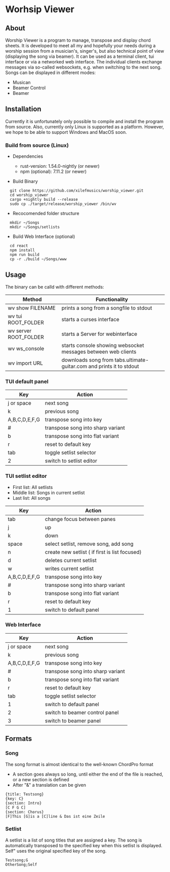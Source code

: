 # Worhsip Viewer

## About

Worship Viewer is a program to manage, transpose and display chord sheets.
It is developed to meet all my and hopefully your needs during a worship session from a musician's, singer's, but also technical point of view (displaying the song via beamer).
It can be used as a terminal client, tui interface or via a networked web interface.
The individual clients exchange messages via so-called websockets, e.g. when switching to the next song.
Songs can be displayed in different modes:

- Musican
- Beamer Control
- Beamer

## Installation

Currently it is unfortunately only possible to compile and install the program from source.
Also, currently only Linux is supported as a platform. However, we hope to be able to support Windows and MacOS soon.

### Build from source (Linux)

- Dependencies

  - rust-version: 1.54.0-nightly (or newer)
  - npm (optional): 7.11.2 (or newer)

- Build Binary

```
  git clone https://github.com/xilefmusics/worship_viewer.git
  cd worship_viewer
  cargo +nightly build --release
  sudo cp ./target/release/worship_viewer /bin/wv
```

- Recocomended folder structure

```
  mkdir ~/Songs
  mkdir ~/Songs/setlists
```

- Build Web Interface (optional)

```
  cd react
  npm install
  npm run build
  cp -r ./build ~/Songs/www
```

## Usage

The binary can be calld with different methods:

| Method                | Functionality                                                        |
| --------------------- | -------------------------------------------------------------------- |
| wv show FILENAME      | prints a song from a songfile to stdout                              |
| wv tui ROOT_FOLDER    | starts a curses interface                                            |
| wv server ROOT_FOLDER | starts a Server for webinterface                                     |
| wv ws_console         | starts console showing websocket messages between web clients        |
| wv import URL         | downloads song from tabs.ultimate-guitar.com and prints it to stdout |

### TUI default panel

| Key           | Action                            |
| ------------- | --------------------------------- |
| j or space    | next song                         |
| k             | previous song                     |
| A,B,C,D,E,F,G | transpose song into key           |
| #             | transpose song into sharp variant |
| b             | transpose song into flat variant  |
| r             | reset to default key              |
| tab           | toggle setlist selector           |
| 2             | switch to setlist editor          |

### TUI setlist editor

- First list: All setlists
- Middle list: Songs in current setlist
- Last list: All songs

| Key           | Action                                         |
| ------------- | ---------------------------------------------- |
| tab           | change focus between panes                     |
| j             | up                                             |
| k             | down                                           |
| space         | select setlist, remove song, add song          |
| n             | create new setlist ( if first is list focused) |
| d             | deletes current setlist                        |
| w             | writes current setlist                         |
| A,B,C,D,E,F,G | transpose song into key                        |
| #             | transpose song into sharp variant              |
| b             | transpose song into flat variant               |
| r             | reset to default key                           |
| 1             | switch to default panel                        |

### Web Interface

| Key           | Action                            |
| ------------- | --------------------------------- |
| j or space    | next song                         |
| k             | previous song                     |
| A,B,C,D,E,F,G | transpose song into key           |
| #             | transpose song into sharp variant |
| b             | transpose song into flat variant  |
| r             | reset to default key              |
| tab           | toggle setlist selector           |
| 1             | switch to default panel           |
| 2             | switch to beamer control panel    |
| 3             | switch to beamer panel            |

## Formats

### Song

The song format is almost identical to the well-known ChordPro format

- A section goes always so long, until either the end of the file is reached, or a new section is defined
- After "&" a translation can be given

```
{title: Testsong}
{key: C}
{section: Intro}
[C F G C]
{section: Chorus}
[F]This [G]is a [C]line & Das ist eine Zeile
```

### Setlist

A setlist is a list of song titles that are assigned a key.
The song is automatically transposed to the specified key when this setlist is displayed.
Self" uses the original specified key of the song.

```
Testsong;G
OtherSong;Self
```
